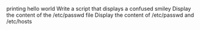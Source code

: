 printing hello world
Write a script that displays a confused smiley
Display the content of the /etc/passwd file
Display the content of /etc/passwd and /etc/hosts
